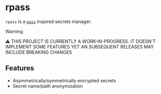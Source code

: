 # rpass

`rpass` is a [`pass`](https://www.passwordstore.org/) inspired secrets manager.

> [!WARNING]
> ⚠️ THIS PROJECT IS CURRENTLY A WORK-IN-PROGRESS. IT DOESN'T IMPLEMENT SOME FEATURES YET
> AN SUBSEQUENT RELEASES MAY INCLUDE BREAKING CHANGES

## Features

- Asymmetrically/symmetrically encrypted secrets
- Secret name/path anonymization
